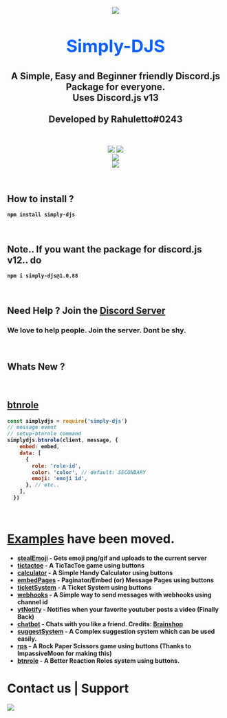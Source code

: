 
<p align="center"><img align="center" style="margin-bottom:-6px" src="https://i.imgur.com/HxeQNT7_d.webp?maxwidth=128&fidelity=grand"></p>


<h2 style="font-size:2.5rem; color:#075FFF" align="center">Simply-DJS</h2>

<h2 align="center"> A Simple, Easy and Beginner friendly Discord.js Package for everyone. <br>Uses Discord.js v13<br><br>Developed by Rahuletto#0243</h2>

<br>
<p align="center">
   <a href="https://www.npmjs.com/package/simply-djs"><img src="https://img.shields.io/npm/v/simply-djs.svg?style=flat-square" /></a>
 <a href="https://www.npmjs.com/package/simply-djs"><img src="https://img.shields.io/npm/dt/simply-djs?style=flat-square" /></a><br>
   <a href="https://www.npmjs.com/package/simply-djs"><img src="https://nodei.co/npm/simply-djs.png?downloadRank=true&downloads=true&downloadRank=true&stars=true" /></a><br>
   <a href="https://discord.gg/3JzDV9T5Fn"><img src="https://invidget.switchblade.xyz/3JzDV9T5Fn" /></a>
</p>

<br>

## <b>How to install ?
```
npm install simply-djs
```
<br>
 
 ## Note.. If you want the package for discord.js v12.. do
```
npm i simply-djs@1.0.88
```
 <br>

## **Need Help ? Join the [Discord Server](https://discord.gg/3JzDV9T5Fn)**
### We love to help people. Join the server. Dont be shy.
<br>

## Whats New ?
<br>

## **[btnrole](https://github.com/Rahuletto/simply-djs/blob/main/Examples/btnrole.md)**

```js
const simplydjs = require('simply-djs')
// message event
// setup-btnrole command
simplydjs.btnrole(client, message, {
    embed: embed,
    data: [
      {
        role: 'role-id',
        color: 'color', // default: SECONDARY
        emoji: 'emoji id',
      }, // etc..
    ],
  })
```
<br>


# [Examples](https://github.com/Rahuletto/simply-djs/tree/main/Examples) have been moved.
- [stealEmoji](https://github.com/Rahuletto/simply-djs/blob/main/Examples/stealEmoji.md) - Gets emoji png/gif and uploads to the current server
- [tictactoe](https://github.com/Rahuletto/simply-djs/blob/main/Examples/tictactoe.md) - A TicTacToe game using buttons
- [calculator](https://github.com/Rahuletto/simply-djs/blob/main/Examples/calculator.md) - A Simple Handy Calculator using buttons
- [embedPages](https://github.com/Rahuletto/simply-djs/blob/main/Examples/embedPages.md) - Paginator/Embed (or) Message Pages using buttons
- [ticketSystem](https://github.com/Rahuletto/simply-djs/blob/main/Examples/ticketSystem.md) - A Ticket System using buttons
- [webhooks](https://github.com/Rahuletto/simply-djs/blob/main/Examples/webhooks.md) - A Simple way to send messages with webhooks using channel id
- [ytNotify](https://github.com/Rahuletto/simply-djs/blob/main/Examples/ytNotify.md) - Notifies when your favorite youtuber posts a video (Finally Back)
- [chatbot](https://github.com/Rahuletto/simply-djs/blob/main/Examples/chatbot.md) - Chats with you like a friend. Credits: [Brainshop](https://brainshop.ai)
- [suggestSystem](https://github.com/Rahuletto/simply-djs/blob/main/Examples/suggestSystem.md) - A Complex suggestion system which can be used easily.
- [rps](https://github.com/Rahuletto/simply-djs/blob/main/Examples/rps.md) - A Rock Paper Scissors game using buttons (Thanks to ImpassiveMoon for making this)
- [btnrole](https://github.com/Rahuletto/simply-djs/blob/main/Examples/btnrole.md) - A Better Reaction Roles system using buttons.

 <h1>Contact us | Support</h1>
 <p>
<a href="https://discord.gg/3JzDV9T5Fn"><img src="https://invidget.switchblade.xyz/3JzDV9T5Fn" /></a>
</p>
